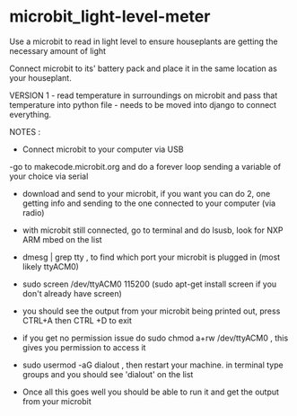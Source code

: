 # microbit_light-level-meter
Use a microbit to read in light level to ensure houseplants are getting the necessary amount of light

Connect microbit to its' battery pack and place it in the same location as your houseplant. 

VERSION 1 - read temperature in surroundings on microbit and pass that temperature into python file - needs to be moved into django to connect everything. 

NOTES : 
- Connect microbit to your computer via USB 

-go to makecode.microbit.org and do a forever loop sending a variable of your choice via serial 

- download and send to your microbit, if you want you can do 2, one getting info and sending to the one connected to your computer (via radio) 

- with microbit still connected, go to terminal and do lsusb, look for NXP ARM mbed on the list 

- dmesg | grep tty , to find which port your microbit is plugged in (most likely ttyACM0) 

- sudo screen /dev/ttyACM0 115200 (sudo apt-get install screen if you don't already have screen) 

- you should see the output from your microbit being printed out, press CTRL+A then CTRL +D to exit 

- if you get no permission issue do sudo chmod a+rw /dev/ttyACM0 , this gives you permission to access it 

- sudo usermod -aG dialout <username> , then restart your machine. in terminal type groups and you should see 'dialout' on the list 

- Once all this goes well you should be able to run it and get the output from your microbit 